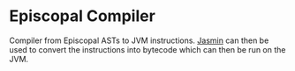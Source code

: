 # Episcopal Compiler
Compiler from Episcopal ASTs to JVM instructions. [Jasmin](http://jasmin.sourceforge.net/) can then be used to convert the instructions into bytecode
which can then be run on the JVM.
